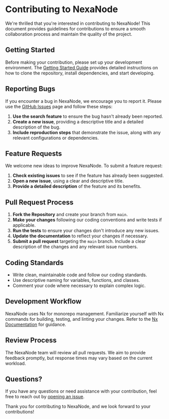 # Contributing to NexaNode

We're thrilled that you're interested in contributing to NexaNode! This document provides guidelines for contributions to ensure a smooth collaboration process and maintain the quality of the project.

## Getting Started

Before making your contribution, please set up your development environment. The [Getting Started Guide](GETTING_STARTED.md) provides detailed instructions on how to clone the repository, install dependencies, and start developing.

## Reporting Bugs

If you encounter a bug in NexaNode, we encourage you to report it. Please use the [GitHub Issues](https://github.com/NexaNode_dev/nexanode/issues) page and follow these steps:

1. **Use the search feature** to ensure the bug hasn't already been reported.
2. **Create a new issue**, providing a descriptive title and a detailed description of the bug.
3. **Include reproduction steps** that demonstrate the issue, along with any relevant configurations or dependencies.

## Feature Requests

We welcome new ideas to improve NexaNode. To submit a feature request:

1. **Check existing issues** to see if the feature has already been suggested.
2. **Open a new issue**, using a clear and descriptive title.
3. **Provide a detailed description** of the feature and its benefits.

## Pull Request Process

1. **Fork the Repository** and create your branch from `main`.
2. **Make your changes** following our coding conventions and write tests if applicable.
3. **Run the tests** to ensure your changes don't introduce any new issues.
4. **Update the documentation** to reflect your changes if necessary.
5. **Submit a pull request** targeting the `main` branch. Include a clear description of the changes and any relevant issue numbers.

## Coding Standards

- Write clean, maintainable code and follow our coding standards.
- Use descriptive naming for variables, functions, and classes.
- Comment your code where necessary to explain complex logic.

## Development Workflow

NexaNode uses Nx for monorepo management. Familiarize yourself with Nx commands for building, testing, and linting your changes. Refer to the [Nx Documentation](https://nx.dev/) for guidance.

## Review Process

The NexaNode team will review all pull requests. We aim to provide feedback promptly, but response times may vary based on the current workload.

## Questions?

If you have any questions or need assistance with your contribution, feel free to reach out by [opening an issue](https://github.com/NexaNode_dev/nexanode/issues).

Thank you for contributing to NexaNode, and we look forward to your contributions!
